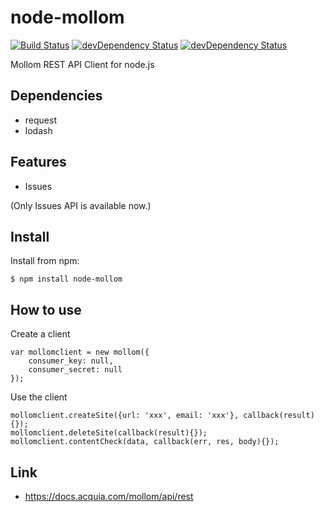 node-mollom
===============

[![Build Status](https://secure.travis-ci.org/laurentchardin/node-mollom.svg?branch=master)](http://travis-ci.org/laurentchardin/node-mollom)
[![devDependency Status](https://david-dm.org/laurentchardin/node-mollom/status.svg)](https://david-dm.org/laurentchardin/node-mollom#info=dependencies)
[![devDependency Status](https://david-dm.org/laurentchardin/node-mollom/dev-status.svg)](https://david-dm.org/laurentchardin/node-mollom#info=devDependencies)


Mollom REST API Client for node.js

Dependencies
---------

* request
* lodash

Features
---------

* Issues

(Only Issues API is available now.)


Install
---------

Install from npm:

    $ npm install node-mollom

How to use
------------

Create a client

    var mollomclient = new mollom({
        consumer_key: null,
        consumer_secret: null
    });

Use the client

    mollomclient.createSite({url: 'xxx', email: 'xxx'}, callback(result){});
    mollomclient.deleteSite(callback(result){});
    mollomclient.contentCheck(data, callback(err, res, body){});

Link
------

* https://docs.acquia.com/mollom/api/rest

